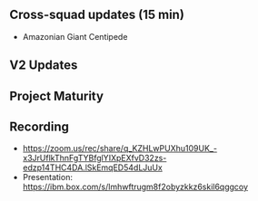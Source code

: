 ## Cross-squad updates (15 min)

- Amazonian Giant Centipede

## V2 Updates

## Project Maturity

## Recording
- https://zoom.us/rec/share/q_KZHLwPUXhu109UK_-x3JrUflkThnFgTYBfglYIXpEXfvD32zs-edzp14THC4DA.lSkEmqED54dLJuUx
- Presentation: https://ibm.box.com/s/lmhwftrugm8f2obyzkkz6skil6qggcoy
